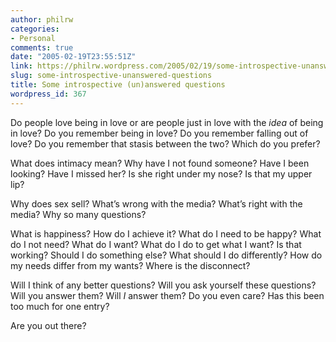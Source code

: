 ```yaml
---
author: philrw
categories:
- Personal
comments: true
date: "2005-02-19T23:55:51Z"
link: https://philrw.wordpress.com/2005/02/19/some-introspective-unanswered-questions/
slug: some-introspective-unanswered-questions
title: Some introspective (un)answered questions
wordpress_id: 367
---
```


Do people love being in love or are people just in love with the _idea_
of being in love? Do you remember being in love? Do you remember
falling out of love? Do you remember that stasis between the two? Which
do you prefer?




What does intimacy mean? Why have I not found someone? Have I been
looking? Have I missed her? Is she right under my nose? Is that my upper
lip?




Why does sex sell? What’s wrong with the media? What’s right with the media? Why so many questions?




What is happiness? How do I achieve it? What do I need to be happy?
What do I not need? What do I want? What do I do to get what I want? Is
that working? Should I do something else? What should I do differently?
How do my needs differ from my wants? Where is the disconnect?




Will I think of any better questions? Will you ask yourself these questions? Will you answer them? Will _I_ answer them? Do you even care? Has this been too much for one entry?




Are you out there?




